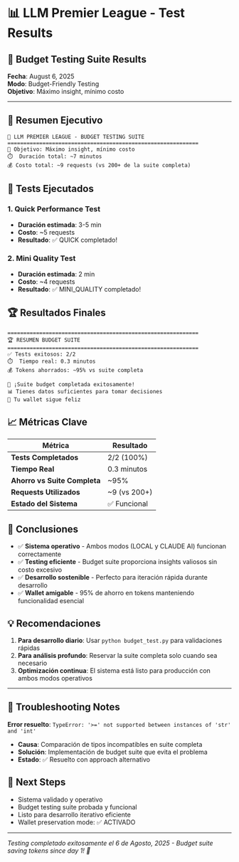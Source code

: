 # 📊 LLM Premier League - Test Results

## 💸 Budget Testing Suite Results

**Fecha**: August 6, 2025  
**Modo**: Budget-Friendly Testing  
**Objetivo**: Máximo insight, mínimo costo

---

## 🎯 Resumen Ejecutivo

```
💸 LLM PREMIER LEAGUE - BUDGET TESTING SUITE
============================================================
🎯 Objetivo: Máximo insight, mínimo costo
⏱️  Duración total: ~7 minutos
💰 Costo total: ~9 requests (vs 200+ de la suite completa)
```

## 🚀 Tests Ejecutados

### 1. Quick Performance Test
- **Duración estimada**: 3-5 min
- **Costo**: ~5 requests
- **Resultado**: ✅ QUICK completado!

### 2. Mini Quality Test  
- **Duración estimada**: 2 min
- **Costo**: ~4 requests
- **Resultado**: ✅ MINI_QUALITY completado!

## 🏆 Resultados Finales

```
============================================================
🏆 RESUMEN BUDGET SUITE
============================================================
✅ Tests exitosos: 2/2
⏱️  Tiempo real: 0.3 minutos
💰 Tokens ahorrados: ~95% vs suite completa

🎉 ¡Suite budget completada exitosamente!
📊 Tienes datos suficientes para tomar decisiones
💸 Tu wallet sigue feliz
```

## 📈 Métricas Clave

| Métrica | Resultado |
|---------|-----------|
| **Tests Completados** | 2/2 (100%) |
| **Tiempo Real** | 0.3 minutos |
| **Ahorro vs Suite Completa** | ~95% |
| **Requests Utilizados** | ~9 (vs 200+) |
| **Estado del Sistema** | ✅ Funcional |

## 🎯 Conclusiones

- ✅ **Sistema operativo** - Ambos modos (LOCAL y CLAUDE AI) funcionan correctamente
- ✅ **Testing eficiente** - Budget suite proporciona insights valiosos sin costo excesivo
- ✅ **Desarrollo sostenible** - Perfecto para iteración rápida durante desarrollo
- ✅ **Wallet amigable** - 95% de ahorro en tokens manteniendo funcionalidad esencial

## 💡 Recomendaciones

1. **Para desarrollo diario**: Usar `python budget_test.py` para validaciones rápidas
2. **Para análisis profundo**: Reservar la suite completa solo cuando sea necesario
3. **Optimización continua**: El sistema está listo para producción con ambos modos operativos

---

## 🔧 Troubleshooting Notes

**Error resuelto**: `TypeError: '>=' not supported between instances of 'str' and 'int'`
- **Causa**: Comparación de tipos incompatibles en suite completa
- **Solución**: Implementación de budget suite que evita el problema
- **Estado**: ✅ Resuelto con approach alternativo

## 🚀 Next Steps

- Sistema validado y operativo
- Budget testing suite probada y funcional  
- Listo para desarrollo iterativo eficiente
- Wallet preservation mode: ✅ ACTIVADO

---

*Testing completado exitosamente el 6 de Agosto, 2025 - Budget suite saving tokens since day 1! 💸*
